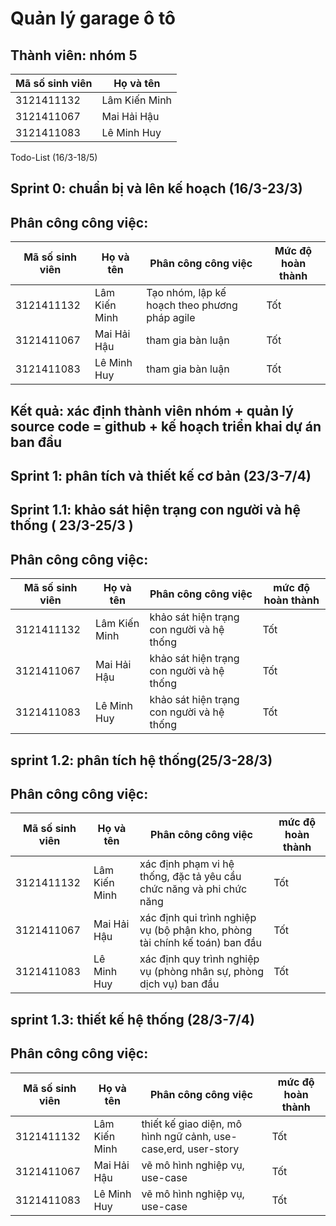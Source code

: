 # Quản lý garage ô tô 

## Thành viên: nhóm 5

| Mã số sinh viên | Họ và tên      
|---------------|-----------------|
| 3121411132  | Lâm Kiến Minh     |
| 3121411067   | Mai Hải Hậu      |
| 3121411083   | Lê Minh Huy      |

Todo-List (16/3-18/5) 
## Sprint 0: chuẩn bị và lên kế hoạch (16/3-23/3)
## Phân công công việc:

| Mã số sinh viên | Họ và tên      | Phân công công việc |                          Mức độ hoàn thành |
|---------------|----------------- |------------------|-------------------------------|
| 3121411132  | Lâm Kiến Minh     |Tạo nhóm, lập kế hoạch theo phương pháp agile| Tốt |
| 3121411067   | Mai Hải Hậu      |tham gia bàn luận |                               Tốt |
| 3121411083   | Lê Minh Huy      |tham gia bàn luận |                               Tốt |

## Kết quả: xác định thành viên nhóm + quản lý source code = github + kế hoạch triển khai dự án ban đầu

## Sprint 1: phân tích và thiết kế cơ bản (23/3-7/4)
## Sprint 1.1: khảo sát hiện trạng con người và hệ thống ( 23/3-25/3 )
## Phân công công việc:
| Mã số sinh viên | Họ và tên      | Phân công công việc |                         mức độ hoàn thành |
|---------------|----------------- |------------------|-------------------------------|
| 3121411132  | Lâm Kiến Minh     |khảo sát hiện trạng con người và hệ thống |                               Tốt |
| 3121411067   | Mai Hải Hậu      |khảo sát hiện trạng con người và hệ thống |                               Tốt |
| 3121411083   | Lê Minh Huy      |khảo sát hiện trạng con người và hệ thống |                               Tốt |
## sprint 1.2: phân tích hệ thống(25/3-28/3)
## Phân công công việc:
| Mã số sinh viên | Họ và tên      | Phân công công việc |                         mức độ hoàn thành |
|---------------|----------------- |------------------|-------------------------------|
| 3121411132  | Lâm Kiến Minh     |xác định phạm vi hệ thống, đặc tả yêu cầu chức năng và phi chức năng|                               Tốt |
| 3121411067   | Mai Hải Hậu      |xác định qui trình nghiệp vụ (bộ phận kho, phòng tài chính kế toán) ban đầu|                               Tốt |
| 3121411083   | Lê Minh Huy      |xác định quy trình nghiệp vụ (phòng nhân sự, phòng dịch vụ) ban đầu|                               Tốt |
## sprint 1.3: thiết kế hệ thống (28/3-7/4)
## Phân công công việc:
| Mã số sinh viên | Họ và tên      | Phân công công việc |                         mức độ hoàn thành |
|---------------|----------------- |------------------|-------------------------------|
| 3121411132  | Lâm Kiến Minh     |thiết kế giao diện, mô hình ngữ cảnh, use-case,erd, user-story |                               Tốt |
| 3121411067   | Mai Hải Hậu      |vẽ mô hình nghiệp vụ, use-case |                               Tốt |
| 3121411083   | Lê Minh Huy      |vẽ mô hình nghiệp vụ, use-case|                               Tốt |

